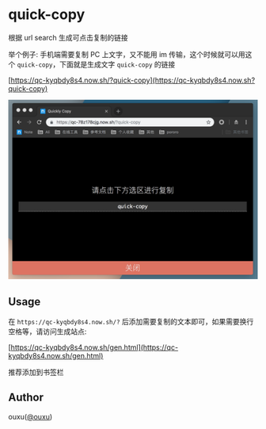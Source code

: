 # quick-copy

根据 url search 生成可点击复制的链接

举个例子: 手机端需要复制 PC 上文字，又不能用 im 传输，这个时候就可以用这个 `quick-copy`，下面就是生成文字 `quick-copy` 的链接

[https://qc-kyqbdy8s4.now.sh/?quick-copy](https://qc-kyqbdy8s4.now.sh?quick-copy)

![](../doc/img/quick-copy.png)

## Usage

在 `https://qc-kyqbdy8s4.now.sh/?` 后添加需要复制的文本即可，如果需要换行空格等，请访问生成站点:

[https://qc-kyqbdy8s4.now.sh/gen.html](https://qc-kyqbdy8s4.now.sh/gen.html)

推荐添加到书签栏

## Author

ouxu([@ouxu](https://github.com/ouxu))
